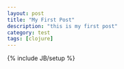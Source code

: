 ```yaml
---
layout: post
title: "My First Post"
description: "this is my first post"
category: test
tags: [clojure]
---
```

{% include JB/setup %}
